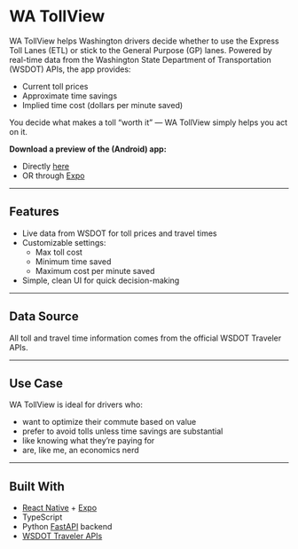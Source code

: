 # WA TollView

WA TollView helps Washington drivers decide whether to use the Express Toll Lanes (ETL) or stick to the General Purpose (GP) lanes. Powered by real-time data from the Washington State Department of Transportation (WSDOT) APIs, the app provides:

- Current toll prices
- Approximate time savings
- Implied time cost (dollars per minute saved)

You decide what makes a toll “worth it” — WA TollView simply helps you act on it.

**Download a preview of the (Android) app:** 
 - Directly [here](https://expo.dev/artifacts/eas/pzK8VKqy2DXJHYrccpYRzq.apk)
 - OR through [Expo](https://expo.dev/accounts/ericleonen/projects/wa-tollview/builds/bef85148-0a37-499f-84e3-4a5cffc99bc6)

---

## Features

- Live data from WSDOT for toll prices and travel times
- Customizable settings:
  - Max toll cost
  - Minimum time saved
  - Maximum cost per minute saved
- Simple, clean UI for quick decision-making

---

## Data Source

All toll and travel time information comes from the official WSDOT Traveler APIs.

---

## Use Case

WA TollView is ideal for drivers who:
- want to optimize their commute based on value
- prefer to avoid tolls unless time savings are substantial
- like knowing what they’re paying for
- are, like me, an economics nerd

---

## Built With

- [React Native](https://reactnative.dev/) + [Expo](https://expo.dev/)
- TypeScript
- Python [FastAPI](https://fastapi.tiangolo.com/) backend
- [WSDOT Traveler APIs](https://wsdot.wa.gov/traffic/api/)
